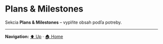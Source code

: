 # Plans & Milestones

Sekcia **Plans & Milestones** – vyplňte obsah podľa potreby.

---
**Navigation:** [⬆️ Up](../index.md) · [🏠 Home](../../index.md)
